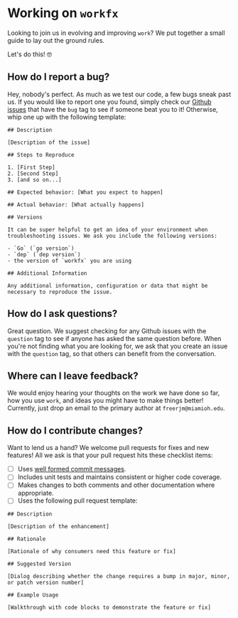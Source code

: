 # Working on `workfx`

Looking to join us in evolving and improving `work`? We put together a small guide to lay out the ground rules.

Let's do this! 🤓

## How do I report a bug?

Hey, nobody's perfect. As much as we test our code, a few bugs sneak past us. If you would like to report one you found, simply check our [Github issues](https://github.com/freerware/workfx/issues) that have the `bug` tag to see if someone beat you to it! Otherwise, whip one up with the following template:

```
## Description

[Description of the issue]

## Steps to Reproduce

1. [First Step]
2. [Second Step]
3. [and so on...]

## Expected behavior: [What you expect to happen]

## Actual behavior: [What actually happens]

## Versions

It can be super helpful to get an idea of your environment when troubleshooting issues. We ask you include the following versions:

- `Go` (`go version`)
- `dep` (`dep version`)
- the version of `workfx` you are using

## Additional Information

Any additional information, configuration or data that might be necessary to reproduce the issue.
```

## How do I ask questions?

Great question. We suggest checking for any Github issues with the `question` tag to see if anyone has asked the same question before. When you're not finding what you are looking for, we ask that you create an issue with the `question` tag, so that others can benefit from the conversation.

## Where can I leave feedback?

We would enjoy hearing your thoughts on the work we have done so far, how you use `work`, and ideas you might have to make things better! Currently, just drop an email to the primary author at `freerjm@miamioh.edu`.

## How do I contribute changes?

Want to lend us a hand? We welcome pull requests for fixes and new features! All we ask is that your pull request hits these checklist items:

- [ ] Uses [well formed commit messages](https://tbaggery.com/2008/04/19/a-note-about-git-commit-messages.html).
- [ ] Includes unit tests and maintains consistent or higher code coverage.
- [ ] Makes changes to both comments and other documentation where appropriate.
- [ ] Uses the following pull request template:

```
## Description

[Description of the enhancement]

## Rationale

[Rationale of why consumers need this feature or fix]

## Suggested Version

[Dialog describing whether the change requires a bump in major, minor, or patch version number]

## Example Usage

[Walkthrough with code blocks to demonstrate the feature or fix]
```
